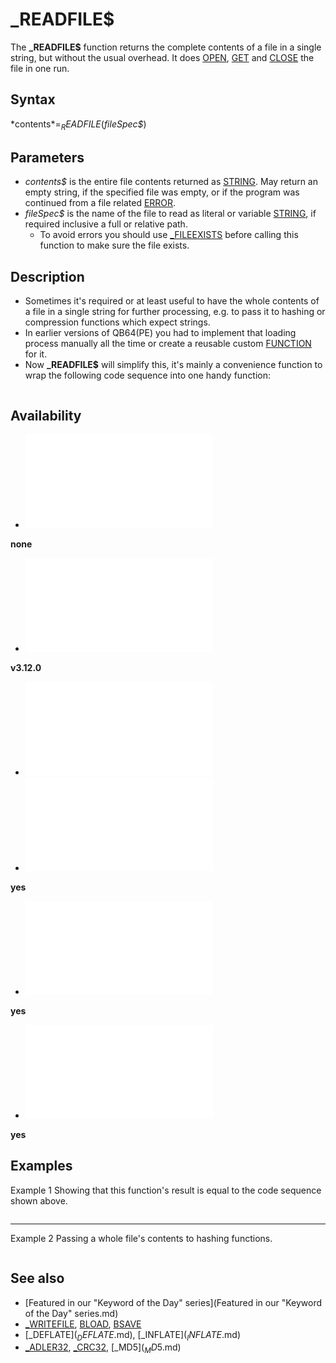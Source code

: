 # _READFILE$

The **_READFILE$** function returns the complete contents of a file in a single string, but without the usual overhead. It does [OPEN](OPEN.md), [GET](GET.md) and [CLOSE](CLOSE.md) the file in one run.

  

## Syntax

*contents$* = _READFILE$(*fileSpec$*)
  

## Parameters

* *contents$* is the entire file contents returned as [STRING](STRING.md). May return an empty string, if the specified file was empty, or if the program was continued from a file related [ERROR](ERROR.md).
* *fileSpec$* is the name of the file to read as literal or variable [STRING](STRING.md), if required inclusive a full or relative path.
	+ To avoid errors you should use [_FILEEXISTS](_FILEEXISTS.md) before calling this function to make sure the file exists.

  

## Description

* Sometimes it's required or at least useful to have the whole contents of a file in a single string for further processing, e.g. to pass it to hashing or compression functions which expect strings.
* In earlier versions of QB64(PE) you had to implement that loading process manually all the time or create a reusable custom [FUNCTION](FUNCTION.md) for it.
* Now **_READFILE$** will simplify this, it's mainly a convenience function to wrap the following code sequence into one handy function:

``` fh = [FREEFILE](FREEFILE.md) [OPEN](OPEN.md) fileSpec$ [FOR](FOR.md) [BINARY](BINARY.md) [AS](AS.md) #fh contents$ = [SPACE$](SPACE$.md)([LOF](LOF.md)(fh)) [GET](GET.md) #fh, , contents$ [CLOSE](CLOSE.md) #fh  
```

  

## Availability

* [![none](![none.md)](File:Qb64.png "none")

**none**
* [![v3.12.0](![v3.12.0.md)](File:Qbpe.png "v3.12.0")

**v3.12.0**
* [![Apix.png](![Apix.png.md)](File:Apix.png)
* [![yes](![yes.md)](File:Win.png "yes")

**yes**
* [![yes](![yes.md)](File:Lnx.png "yes")

**yes**
* [![yes](![yes.md)](File:Osx.png "yes")

**yes**

  

## Examples

Example 1
Showing that this function's result is equal to the code sequence shown above.

``` [$COLOR]($COLOR.md):0  fileSpec$ = "source\global\settings.bas"  fh = [FREEFILE](FREEFILE.md) [OPEN](OPEN.md) fileSpec$ [FOR](FOR.md) [BINARY](BINARY.md) [AS](AS.md) #fh content$ = [SPACE$](SPACE$.md)([LOF](LOF.md)(fh)) [GET](GET.md) #fh, , content$ [CLOSE](CLOSE.md) #fh  [COLOR](COLOR.md) LightGreen [PRINT](PRINT.md) "Using old manual load method..." [COLOR](COLOR.md) White [PRINT](PRINT.md) content$  [COLOR](COLOR.md) LightGreen [PRINT](PRINT.md) "Using new direct load method..." [COLOR](COLOR.md) White [PRINT](PRINT.md) _READFILE$(fileSpec$)  [END](END.md)  
```

---

Example 2
Passing a whole file's contents to hashing functions.

``` [$COLOR]($COLOR.md):0  fileSpec$ = "source\global\settings.bas"  [COLOR](COLOR.md) LightGreen [PRINT](PRINT.md) "CRC32 of the file..." [COLOR](COLOR.md) White [PRINT](PRINT.md) [RIGHT$](RIGHT$.md)("00000000" + [HEX$](HEX$.md)([_CRC32](_CRC32.md)(_READFILE$(fileSpec$))), 8) [PRINT](PRINT.md)  [COLOR](COLOR.md) LightGreen [PRINT](PRINT.md) "MD5 of the file..." [COLOR](COLOR.md) White [PRINT](PRINT.md) [_MD5$](_MD5$.md)(_READFILE$(fileSpec$))  [END](END.md)  
```

  

## See also

* [Featured in our "Keyword of the Day" series](Featured in our "Keyword of the Day" series.md)
* [_WRITEFILE](_WRITEFILE.md), [BLOAD](BLOAD.md), [BSAVE](BSAVE.md)
* [_DEFLATE$](_DEFLATE$.md), [_INFLATE$](_INFLATE$.md)
* [_ADLER32](_ADLER32.md), [_CRC32](_CRC32.md), [_MD5$](_MD5$.md)

  
